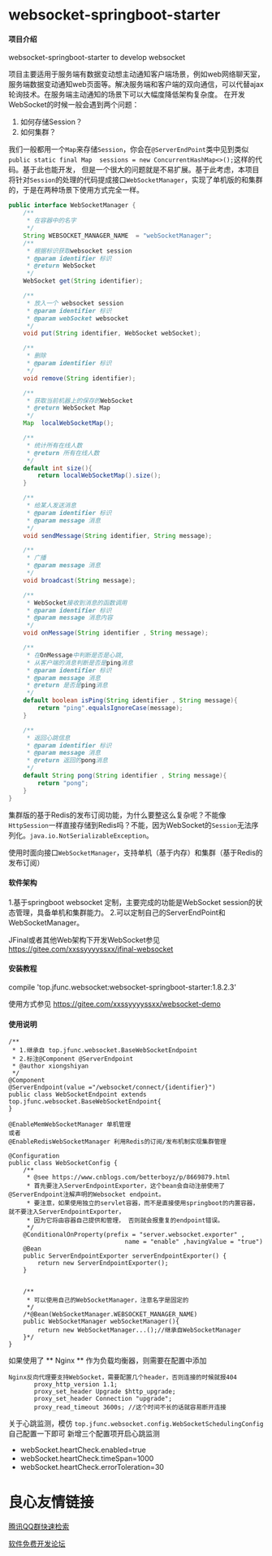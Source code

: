# websocket-springboot-starter

#### 项目介绍
websocket-springboot-starter to develop websocket

项目主要适用于服务端有数据变动想主动通知客户端场景，例如web网络聊天室，服务端数据变动通知web页面等。解决服务端和客户端的双向通信，可以代替ajax轮询技术。在服务端主动通知的场景下可以大幅度降低架构复杂度。
在开发WebSocket的时候一般会遇到两个问题：

1. 如何存储Session？
2. 如何集群？

我们一般都用一个`Map`来存储`Session`，你会在`@ServerEndPoint`类中见到类似`public static final Map  sessions = new ConcurrentHashMap<>();`这样的代码。基于此也能开发，
但是一个很大的问题就是不易扩展。基于此考虑，本项目将针对`Session`的处理的代码提成接口`WebSocketManager`，实现了单机版的和集群的，于是在两种场景下使用方式完全一样。
```java
public interface WebSocketManager {
    /**
     * 在容器中的名字
     */
    String WEBSOCKET_MANAGER_NAME  = "webSocketManager";
    /**
     * 根据标识获取websocket session
     * @param identifier 标识
     * @return WebSocket
     */
    WebSocket get(String identifier);

    /**
     * 放入一个 websocket session
     * @param identifier 标识
     * @param webSocket websocket
     */
    void put(String identifier, WebSocket webSocket);

    /**
     * 删除
     * @param identifier 标识
     */
    void remove(String identifier);

    /**
     * 获取当前机器上的保存的WebSocket
     * @return WebSocket Map
     */
    Map  localWebSocketMap();

    /**
     * 统计所有在线人数
     * @return 所有在线人数
     */
    default int size(){
        return localWebSocketMap().size();
    }

    /**
     * 给某人发送消息
     * @param identifier 标识
     * @param message 消息
     */
    void sendMessage(String identifier, String message);

    /**
     * 广播
     * @param message 消息
     */
    void broadcast(String message);

    /**
     * WebSocket接收到消息的函数调用
     * @param identifier 标识
     * @param message 消息内容
     */
    void onMessage(String identifier , String message);

    /**
     * 在OnMessage中判断是否是心跳,
     * 从客户端的消息判断是否是ping消息
     * @param identifier 标识
     * @param message 消息
     * @return 是否是ping消息
     */
    default boolean isPing(String identifier , String message){
        return "ping".equalsIgnoreCase(message);
    }

    /**
     * 返回心跳信息
     * @param identifier 标识
     * @param message 消息
     * @return 返回的pong消息
     */
    default String pong(String identifier , String message){
        return "pong";
    }
}
```

集群版的基于Redis的发布订阅功能，为什么要整这么复杂呢？不能像`HttpSession`一样直接存储到Redis吗？不能，因为WebSocket的`Session`无法序列化。`java.io.NotSerializableException`。

使用时面向接口`WebSocketManager`，支持单机（基于内存）和集群（基于Redis的发布订阅）

#### 软件架构
1.基于springboot websocket 定制，主要完成的功能是WebSocket session的状态管理，具备单机和集群能力。
2.可以定制自己的ServerEndPoint和WebSocketManager。

JFinal或者其他Web架构下开发WebSocket参见 https://gitee.com/xxssyyyyssxx/jfinal-websocket


#### 安装教程

compile 'top.jfunc.websocket:websocket-springboot-starter:1.8.2.3'

使用方式参见 https://gitee.com/xxssyyyyssxx/websocket-demo

#### 使用说明

```
/**
 * 1.继承自 top.jfunc.websocket.BaseWebSocketEndpoint
 * 2.标注@Component @ServerEndpoint
 * @author xiongshiyan
 */
@Component
@ServerEndpoint(value ="/websocket/connect/{identifier}")
public class WebSocketEndpoint extends top.jfunc.websocket.BaseWebSocketEndpoint{
}
```

```
@EnableMemWebSocketManager 单机管理
或者
@EnableRedisWebSocketManager 利用Redis的订阅/发布机制实现集群管理
```

```
@Configuration
public class WebSocketConfig {
    /**
     * @see https://www.cnblogs.com/betterboyz/p/8669879.html
     * 首先要注入ServerEndpointExporter，这个bean会自动注册使用了@ServerEndpoint注解声明的Websocket endpoint。
     * 要注意，如果使用独立的servlet容器，而不是直接使用springboot的内置容器，就不要注入ServerEndpointExporter，
     * 因为它将由容器自己提供和管理， 否则就会报重复的endpoint错误。
     */
    @ConditionalOnProperty(prefix = "server.websocket.exporter" ,
                                name = "enable" ,havingValue = "true")
    @Bean
    public ServerEndpointExporter serverEndpointExporter() {
        return new ServerEndpointExporter();
    }


    /**
     * 可以使用自己的WebSocketManager，注意名字是固定的
     */
    /*@Bean(WebSocketManager.WEBSOCKET_MANAGER_NAME)
    public WebSocketManager webSocketManager(){
        return new WebSocketManager...();//继承自WebSocketManager
    }*/
}
```

如果使用了 ** Nginx ** 作为负载均衡器，则需要在配置中添加

```
Nginx反向代理要支持WebSocket，需要配置几个header，否则连接的时候就报404
       proxy_http_version 1.1;
       proxy_set_header Upgrade $http_upgrade;
       proxy_set_header Connection "upgrade";
       proxy_read_timeout 3600s; //这个时间不长的话就容易断开连接
```

关于心跳监测，模仿 `top.jfunc.websocket.config.WebSocketSchedulingConfig` 自己配置一下即可
新增三个配置项开启心跳监测

- webSocket.heartCheck.enabled=true
- webSocket.heartCheck.timeSpan=1000
- webSocket.heartCheck.errorToleration=30

 # 良心友情链接

[腾讯QQ群快速检索](http://u.720life.cn/s/8cf73f7c)

[软件免费开发论坛](http://u.720life.cn/s/bbb01dc0)